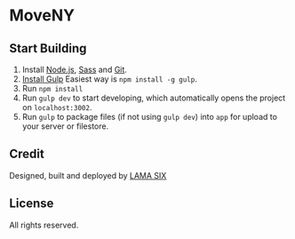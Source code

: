 # MoveNY

## Start Building

1. Install [Node.js](http://nodejs.org/download), [Sass](http://sass-lang.com/tutorial.html) and [Git](http://git-scm.com).
2. [Install Gulp](http://Gulpjs.com/) Easiest way is `npm install -g gulp`.
3. Run `npm install`
4. Run `gulp dev` to start developing, which automatically opens the project on `localhost:3002`.
5. Run `gulp` to package files (if not using `gulp dev`) into `app` for upload to your server or filestore.

## Credit

Designed, built and deployed by [LAMA SIX](http://lamasix.com)

## License

All rights reserved.
